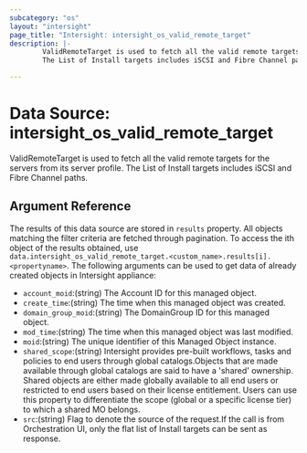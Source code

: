 ```yaml
---
subcategory: "os"
layout: "intersight"
page_title: "Intersight: intersight_os_valid_remote_target"
description: |-
        ValidRemoteTarget is used to fetch all the valid remote targets for the servers from its server profile.
        The List of Install targets includes iSCSI and Fibre Channel paths.

---
```


# Data Source: intersight_os_valid_remote_target
ValidRemoteTarget is used to fetch all the valid remote targets for the servers from its server profile.
The List of Install targets includes iSCSI and Fibre Channel paths.
## Argument Reference
The results of this data source are stored in `results` property.
All objects matching the filter criteria are fetched through pagination.
To access the ith object of the results obtained, use `data.intersight_os_valid_remote_target.<custom_name>.results[i].<propertyname>`.
The following arguments can be used to get data of already created objects in Intersight appliance:
* `account_moid`:(string) The Account ID for this managed object. 
* `create_time`:(string) The time when this managed object was created. 
* `domain_group_moid`:(string) The DomainGroup ID for this managed object. 
* `mod_time`:(string) The time when this managed object was last modified. 
* `moid`:(string) The unique identifier of this Managed Object instance. 
* `shared_scope`:(string) Intersight provides pre-built workflows, tasks and policies to end users through global catalogs.Objects that are made available through global catalogs are said to have a 'shared' ownership. Shared objects are either made globally available to all end users or restricted to end users based on their license entitlement. Users can use this property to differentiate the scope (global or a specific license tier) to which a shared MO belongs. 
* `src`:(string) Flag to denote the source of the request.If the call is from Orchestration UI, only the flat list of Install targets can be sent as response. 
 
